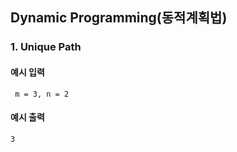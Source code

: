 ## Dynamic Programming(동적계획법)

### 1. Unique Path

#### 예시 입력
```
 m = 3, n = 2
```

#### 예시 출력
```
3
```

<br/><br/>
